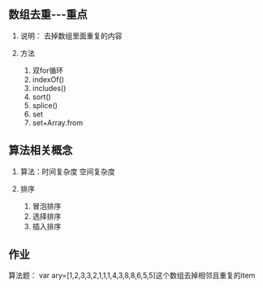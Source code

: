 ## 数组去重---重点
1. 说明：
    去掉数组里面重复的内容 

2. 方法
    1. 双for循环
    2. indexOf()
    3. includes() 
    4. sort()
    5. splice()
    6. set
    7. set+Array.from


## 算法相关概念
1. 算法：时间复杂度 空间复杂度

2. 排序
    1. 冒泡排序
    2. 选择排序
    3. 插入排序

## 作业
算法题：
    var ary=[1,2,3,3,2,1,1,1,4,3,8,8,6,5,5]这个数组去掉相邻且重复的item 

